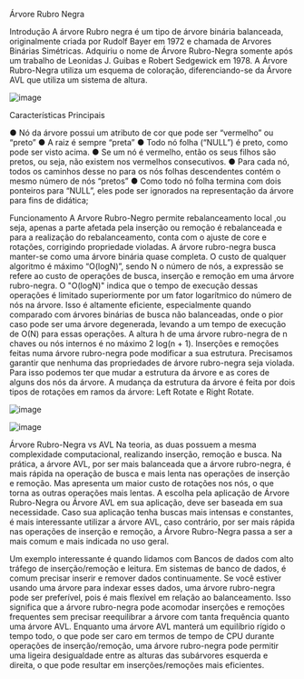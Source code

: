 
Árvore Rubro Negra


Introdução
A árvore Rubro negra é um tipo de árvore binária balanceada, originalmente criada por Rudolf Bayer em 1972 e chamada de Arvores Binárias Simétricas. Adquiriu o nome de Árvore Rubro-Negra somente após um trabalho de Leonidas J. Guibas e Robert Sedgewick em 1978.
A Árvore Rubro-Negra utiliza um esquema de coloração, diferenciando-se da Árvore AVL que utiliza um sistema de altura.

 ![image](https://github.com/arthurluz40/NewRedBlackTree/assets/105158090/ded8000d-9b16-4232-8d3f-274f3f970ad9)



Características Principais

●	Nó da árvore possui um atributo de cor que pode ser “vermelho” ou “preto”
●	A raiz é sempre “preta”
●	Todo nó folha (“NULL”) é preto, como pode ser visto acima.
●	Se um nó é vermelho, então os seus filhos são pretos, ou seja, não existem nos vermelhos consecutivos.
●	Para cada nó, todos os caminhos desse no para os nós folhas descendentes contém o mesmo número de nós “pretos”
●	Como todo nó folha termina com dois ponteiros para “NULL”, eles pode ser ignorados na representação da árvore para fins de didática;


Funcionamento
A Arvore Rubro-Negro permite rebalanceamento local ,ou seja, apenas a parte afetada pela inserção ou remoção é rebalanceada e para a realização do rebalanceamento, conta com o ajuste de core e rotações, corrigindo propriedade violadas.
A árvore rubro-negra busca manter-se como uma árvore binária quase completa. O custo de qualquer algoritmo é máximo “O(logN)”, sendo N o número de nós, a expressão se refere ao custo de operações de busca, inserção e remoção em uma árvore rubro-negra. O "O(logN)" indica que o tempo de execução dessas operações é limitado superiormente por um fator logarítmico do número de nós na árvore. Isso é altamente eficiente, especialmente quando comparado com árvores binárias de busca não balanceadas, onde o pior caso pode ser uma árvore degenerada, levando a um tempo de execução de O(N) para essas operações.
A altura h de uma árvore rubro-negra de n chaves ou nós internos é no máximo 2 log(n + 1).
Inserções e remoções feitas numa árvore rubro-negra pode modificar a sua estrutura. Precisamos garantir que nenhuma das propriedades de árvore rubro-negra seja
violada.
	Para isso podemos ter que mudar a estrutura da árvore e as cores de alguns dos nós da árvore. A mudança da estrutura da árvore é feita por dois tipos de rotações em ramos da árvore: Left Rotate e Right Rotate.


 ![image](https://github.com/arthurluz40/NewRedBlackTree/assets/105158090/2e1419f1-94ef-4ce0-afce-213a89a6b5b9)


 ![image](https://github.com/arthurluz40/NewRedBlackTree/assets/105158090/83d4ffb1-cab7-4abc-a097-dc38f7962c62)



Árvore Rubro-Negra vs AVL
Na teoria, as duas possuem a mesma complexidade computacional, realizando inserção, remoção e busca. Na prática, a árvore AVL, por ser mais balanceada que a árvore rubro-negra, é mais rápida na operação de busca e mais lenta nas operações de inserção e remoção. Mas apresenta um maior custo de rotações nos nós, o que torna as outras operações mais lentas.
A escolha pela aplicação de Árvore Rubro-Negra ou Árvore AVL em sua aplicação, deve ser baseada em sua necessidade. Caso sua aplicação tenha buscas mais intensas e constantes, é mais interessante utilizar a árvore AVL, caso contrário, por ser mais rápida nas operações de inserção e remoção, a Árvore Rubro-Negra passa a ser a mais comum e mais indicada no uso geral.

Um exemplo interessante é quando lidamos com Bancos de dados com alto tráfego de inserção/remoção e leitura. Em sistemas de banco de dados, é comum precisar inserir e remover dados continuamente. Se você estiver usando uma árvore para indexar esses dados, uma árvore rubro-negra pode ser preferível, pois é mais flexível em relação ao balanceamento. Isso significa que a árvore rubro-negra pode acomodar inserções e remoções frequentes sem precisar reequilibrar a árvore com tanta frequência quanto uma árvore AVL. Enquanto uma árvore AVL manterá um equilíbrio rígido o tempo todo, o que pode ser caro em termos de tempo de CPU durante operações de inserção/remoção, uma árvore rubro-negra pode permitir uma ligeira desigualdade entre as alturas das subárvores esquerda e direita, o que pode resultar em inserções/remoções mais eficientes.


